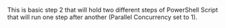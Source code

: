 This is basic step 2 that will hold two different steps of PowerShell Script that will run one step after another (Parallel Concurrency set to 1).